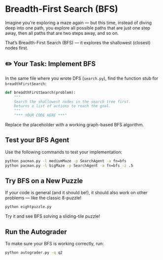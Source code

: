 # Breadth-First Search (BFS)

Imagine you're exploring a maze again — but this time, instead of diving deep into one path, you explore all possible paths that are just one step away, then all paths that are two steps away, and so on.

That’s Breadth-First Search (BFS) — it explores the shallowest (closest) nodes first.


## ✏️ Your Task: Implement BFS
In the same file where you wrote DFS (`search.py`), find the function stub for `breadthFirstSearch`:
```python
def breadthFirstSearch(problem):
    """
    Search the shallowest nodes in the search tree first.
    Returns a list of actions to reach the goal.
    """
    "*** YOUR CODE HERE ***"
```
Replace the placeholder with a working graph-based BFS algorithm.


## Test your BFS Agent
Use the following commands to test your implementation:
```bash
python pacman.py -l mediumMaze -p SearchAgent -a fn=bfs
python pacman.py -l bigMaze -p SearchAgent -a fn=bfs -z .5
```

## Try BFS on a New Puzzle
If your code is general (and it should be!), it should also work on other problems — like the classic 8-puzzle!
```bash
python eightpuzzle.py
```
Try it and see BFS solving a sliding-tile puzzle!


## Run the Autograder
To make sure your BFS is working correctly, run:
```bash
python autograder.py -q q2
```